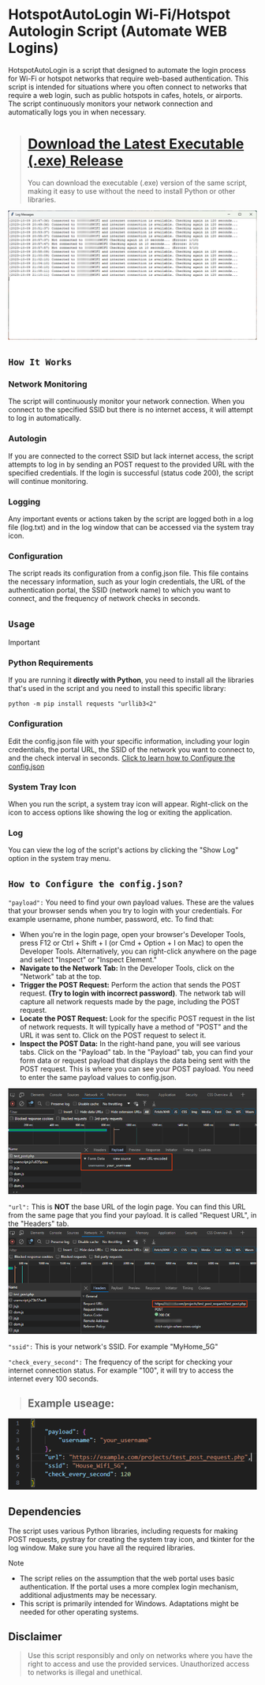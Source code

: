 # HotspotAutoLogin Wi-Fi/Hotspot Autologin Script (Automate WEB Logins)
HotspotAutoLogin is a script that designed to automate the login process for Wi-Fi or hotspot networks that require web-based authentication. This script is intended for situations where you often connect to networks that require a web login, such as public hotspots in cafes, hotels, or airports. The script continuously monitors your network connection and automatically logs you in when necessary.

> # [Download the Latest Executable (.exe) Release](../../releases)
> You can download the executable (.exe) version of the same script, making it easy to use without the need to install Python or other libraries.

![Example Log.](/examples/Log.png)

## `How It Works`
### Network Monitoring
The script will continuously monitor your network connection. When you connect to the specified SSID but there is no internet access, it will attempt to log in automatically.

### Autologin
If you are connected to the correct SSID but lack internet access, the script attempts to log in by sending an POST request to the provided URL with the specified credentials. If the login is successful (status code 200), the script will continue monitoring.

### Logging
Any important events or actions taken by the script are logged both in a log file (log.txt) and in the log window that can be accessed via the system tray icon.

### Configuration
The script reads its configuration from a config.json file. This file contains the necessary information, such as your login credentials, the URL of the authentication portal, the SSID (network name) to which you want to connect, and the frequency of network checks in seconds.

## `Usage`

> [!IMPORTANT] 
> ### Python Requirements
> If you are running it **directly with Python**, you need to install all the libraries that's used in the script and you need to install this specific library:
> ```
> python -m pip install requests "urllib3<2"
> ```


### Configuration
Edit the config.json file with your specific information, including your login credentials, the portal URL, the SSID of the network you want to connect to, and the check interval in seconds. [Click to learn how to Configure the config.json](#how-to-configure-the-configjson)

### System Tray Icon
When you run the script, a system tray icon will appear. Right-click on the icon to access options like showing the log or exiting the application.

### Log
You can view the log of the script's actions by clicking the "Show Log" option in the system tray menu.

## `How to Configure the config.json?`
`"payload":` You need to find your own payload values. These are the values that your browser sends when you try to login with your credentials. For example username, phone number, password, etc. To find that:
- When you're in the login page, open your browser's Developer Tools, press F12 or Ctrl + Shift + I (or Cmd + Option + I on Mac) to open the Developer Tools. Alternatively, you can right-click anywhere on the page and select "Inspect" or "Inspect Element."
- **Navigate to the Network Tab:** In the Developer Tools, click on the "Network" tab at the top.
- **Trigger the POST Request:** Perform the action that sends the POST request. **(Try to login with incorrect password)**. The network tab will capture all network requests made by the page, including the POST request.
- **Locate the POST Request:** Look for the specific POST request in the list of network requests. It will typically have a method of "POST" and the URL it was sent to. Click on the POST request to select it.
- **Inspect the POST Data:** In the right-hand pane, you will see various tabs. Click on the "Payload" tab.
In the "Payload" tab, you can find your form data or request payload that displays the data being sent with the POST request. This is where you can see your POST payload. You need to enter the same payload values to config.json.

![Example Payload.](/examples/Payload.png)

`"url":` This is **NOT** the base URL of the login page. You can find this URL from the same page that you find your payload. It is called "Request URL", in the "Headers" tab.
![Example Request.](/examples/Request.png)

`"ssid":` This is your network's SSID. For example "MyHome_5G"

`"check_every_second":` The frequency of the script for checking your internet connection status. For example "100", it will try to access the internet every 100 seconds.

> ## Example useage:
> 
![Example Request.](/examples/config.png)

## Dependencies
The script uses various Python libraries, including requests for making POST requests, pystray for creating the system tray icon, and tkinter for the log window. Make sure you have all the required libraries.

> [!NOTE]
> - The script relies on the assumption that the web portal uses basic authentication. If the portal uses a more complex login mechanism, additional adjustments may be necessary.
> - This script is primarily intended for Windows. Adaptations might be needed for other operating systems.

## Disclaimer
> Use this script responsibly and only on networks where you have the right to access and use the provided services. Unauthorized access to networks is illegal and unethical.
